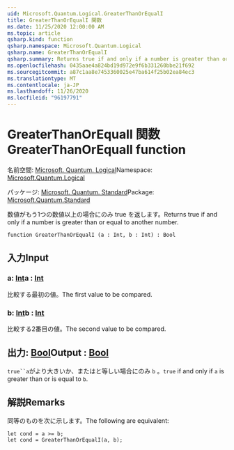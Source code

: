 ```yaml
---
uid: Microsoft.Quantum.Logical.GreaterThanOrEqualI
title: GreaterThanOrEqualI 関数
ms.date: 11/25/2020 12:00:00 AM
ms.topic: article
qsharp.kind: function
qsharp.namespace: Microsoft.Quantum.Logical
qsharp.name: GreaterThanOrEqualI
qsharp.summary: Returns true if and only if a number is greater than or equal to another number.
ms.openlocfilehash: 0435aae4a824bd19d972e9f6b331260bbe21f692
ms.sourcegitcommit: a87c1aa8e7453360025e47ba614f25b02ea84ec3
ms.translationtype: MT
ms.contentlocale: ja-JP
ms.lasthandoff: 11/26/2020
ms.locfileid: "96197791"
---
```

# <a name="greaterthanorequali-function"></a><span data-ttu-id="2d123-102">GreaterThanOrEqualI 関数</span><span class="sxs-lookup"><span data-stu-id="2d123-102">GreaterThanOrEqualI function</span></span>

<span data-ttu-id="2d123-103">名前空間: [Microsoft. Quantum. Logical](xref:Microsoft.Quantum.Logical)</span><span class="sxs-lookup"><span data-stu-id="2d123-103">Namespace: [Microsoft.Quantum.Logical](xref:Microsoft.Quantum.Logical)</span></span>

<span data-ttu-id="2d123-104">パッケージ: [Microsoft. Quantum. Standard](https://nuget.org/packages/Microsoft.Quantum.Standard)</span><span class="sxs-lookup"><span data-stu-id="2d123-104">Package: [Microsoft.Quantum.Standard](https://nuget.org/packages/Microsoft.Quantum.Standard)</span></span>


<span data-ttu-id="2d123-105">数値がもう1つの数値以上の場合にのみ true を返します。</span><span class="sxs-lookup"><span data-stu-id="2d123-105">Returns true if and only if a number is greater than or equal to another number.</span></span>

```qsharp
function GreaterThanOrEqualI (a : Int, b : Int) : Bool
```


## <a name="input"></a><span data-ttu-id="2d123-106">入力</span><span class="sxs-lookup"><span data-stu-id="2d123-106">Input</span></span>

### <a name="a--int"></a><span data-ttu-id="2d123-107">a: [Int](xref:microsoft.quantum.lang-ref.int)</span><span class="sxs-lookup"><span data-stu-id="2d123-107">a : [Int](xref:microsoft.quantum.lang-ref.int)</span></span>

<span data-ttu-id="2d123-108">比較する最初の値。</span><span class="sxs-lookup"><span data-stu-id="2d123-108">The first value to be compared.</span></span>


### <a name="b--int"></a><span data-ttu-id="2d123-109">b: [Int](xref:microsoft.quantum.lang-ref.int)</span><span class="sxs-lookup"><span data-stu-id="2d123-109">b : [Int](xref:microsoft.quantum.lang-ref.int)</span></span>

<span data-ttu-id="2d123-110">比較する2番目の値。</span><span class="sxs-lookup"><span data-stu-id="2d123-110">The second value to be compared.</span></span>



## <a name="output--bool"></a><span data-ttu-id="2d123-111">出力: [Bool](xref:microsoft.quantum.lang-ref.bool)</span><span class="sxs-lookup"><span data-stu-id="2d123-111">Output : [Bool](xref:microsoft.quantum.lang-ref.bool)</span></span>

<span data-ttu-id="2d123-112">`true``a`がより大きいか、またはと等しい場合にのみ `b` 。</span><span class="sxs-lookup"><span data-stu-id="2d123-112">`true` if and only if `a` is greater than or is equal to `b`.</span></span>

## <a name="remarks"></a><span data-ttu-id="2d123-113">解説</span><span class="sxs-lookup"><span data-stu-id="2d123-113">Remarks</span></span>

<span data-ttu-id="2d123-114">同等のものを次に示します。</span><span class="sxs-lookup"><span data-stu-id="2d123-114">The following are equivalent:</span></span>

```Q#
let cond = a >= b;
let cond = GreaterThanOrEqualI(a, b);
```